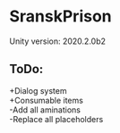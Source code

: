 # SranskPrison  
Unity version: 2020.2.0b2  
## ToDo:  
+Dialog system  
+Consumable items  
-Add all aminations  
-Replace all placeholders  